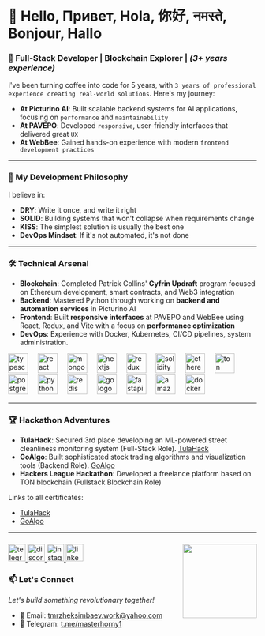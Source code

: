 # 👋 Hello, Привет, Hola, 你好, नमस्ते, Bonjour, Hallo

### 🚀 Full-Stack Developer | Blockchain Explorer | *(3+ years experience)*

I've been turning coffee into code for 5 years, with `3 years of professional experience creating real-world solutions`. Here's my journey:

- **At Picturino AI**: Built scalable backend systems for AI applications, focusing on `performance` and `maintainability`
- **At PAVEPO**: Developed `responsive`, user-friendly interfaces that delivered great `UX`
- **At WebBee**: Gained hands-on experience with modern `frontend development practices`

---

### 🧐 My Development Philosophy

I believe in:
- **DRY**: Write it once, and write it right
- **SOLID**: Building systems that won't collapse when requirements change
- **KISS**: The simplest solution is usually the best one
- **DevOps Mindset**: If it's not automated, it's not done

---

### 🛠️ Technical Arsenal

- **Blockchain**: Completed Patrick Collins' **Cyfrin Updraft** program focused on Ethereum development, smart contracts, and Web3 integration
- **Backend**: Mastered Python through working on **backend and automation services** in Picturino AI
- **Frontend**: Built **responsive interfaces** at PAVEPO and WebBee using React, Redux, and Vite with a focus on **performance optimization**
- **DevOps**: Experience with Docker, Kubernetes, CI/CD pipelines, system administration.

<div align="left">
  <img src="https://cdn.jsdelivr.net/gh/devicons/devicon/icons/typescript/typescript-original.svg" height="40" alt="typescript logo"  />
  <img width="12" />
  <img src="https://cdn.jsdelivr.net/gh/devicons/devicon/icons/react/react-original.svg" height="40" alt="react logo"  />
  <img width="12" />
  <img src="https://skillicons.dev/icons?i=mongodb" height="40" alt="mongodb logo"  />
  <img width="12" />
  <img src="https://skillicons.dev/icons?i=nextjs" height="40" alt="nextjs logo"  />
  <img width="12" />
  <img src="https://skillicons.dev/icons?i=redux" height="40" alt="redux logo"  />
  <img width="12" />
  <img src="https://upload.wikimedia.org/wikipedia/commons/9/98/Solidity_logo.svg" height="40" alt="solidity logo" />
  <img width="12" />
  <img src="https://www.cryptologos.cc/logos/versions/ethereum-eth-logo-animated.gif" height="40" alt="ethereum logo"  />
  <img width="12" />
  <img src="https://ton.org/download/ton_symbol.svg" height="40" alt="ton logo"  />
  <img width="12" />
  <img src="https://cdn.jsdelivr.net/gh/devicons/devicon/icons/postgresql/postgresql-original.svg" height="40" alt="postgresql logo"  />
  <img width="12" />
  <img src="https://skillicons.dev/icons?i=py" height="40" alt="python logo"  />
  <img width="12" />
  <img src="https://cdn.jsdelivr.net/gh/devicons/devicon/icons/redis/redis-original-wordmark.svg" height="40" alt="redis logo"  />
  <img width="12" />
  <img src="https://cdn.jsdelivr.net/gh/devicons/devicon/icons/go/go-original-wordmark.svg" height="40" alt="go logo"  />
  <img width="12" />
  <img src="https://cdn.simpleicons.org/fastapi/009688" height="40" alt="fastapi logo"  />
  <img width="12" />
  <img src="https://cdn.jsdelivr.net/gh/devicons/devicon/icons/amazonwebservices/amazonwebservices-plain-wordmark.svg" height="40" alt="amazonwebservices logo"  />
  <img width="12" />
  <img src="https://skillicons.dev/icons?i=docker" height="40" alt="docker logo"  />
  <img width="12" />
</div>


---

### 🏆 Hackathon Adventures

- **TulaHack**: Secured 3rd place developing an ML-powered street cleanliness monitoring system (Full-Stack Role). <a href="https://drive.google.com/file/d/1PK4_v9QiAEL1o-5LTwueiqPx5JiBdzLs/view?usp=sharing"> TulaHack </a> 
- **GoAlgo**: Built sophisticated stock trading algorithms and visualization tools (Backend Role). <a href="https://drive.google.com/file/d/1gfbn3D-41TDTVwpsS2lFYczafHQ7h5AA/view?usp=sharing"> GoAlgo </a>
- **Hackers League Hackathon**: Developed a freelance platform based on TON blockchain (Fullstack Blockchain Role)
  
Links to all certificates: 
- <a href="https://drive.google.com/file/d/1PK4_v9QiAEL1o-5LTwueiqPx5JiBdzLs/view?usp=sharing"> TulaHack </a>
- <a href="https://drive.google.com/file/d/1gfbn3D-41TDTVwpsS2lFYczafHQ7h5AA/view?usp=sharing"> GoAlgo </a>


---

###

<img align="right" height="150" src="https://media.tenor.com/fVJln34EY9oAAAAM/mr-krabs-money-angels.gif"  />

###

<div align="left">
  <a href="https://t.me/masterhorny1" target="_blank">
    <img src="https://img.shields.io/static/v1?message=Telegram&logo=telegram&label=&color=2CA5E0&logoColor=white&labelColor=&style=for-the-badge" height="35" alt="telegram logo"  />
  </a>
  <a href="https://discordapp.com/users/timurzheksimbaev" target="_blank">
    <img src="https://img.shields.io/static/v1?message=Discord&logo=discord&label=&color=7289DA&logoColor=white&labelColor=&style=for-the-badge" height="35" alt="discord logo"  />
  </a>
  <a href="https://instagram.com/tttttmmmmmrrrrr_" target="_blank">
    <img src="https://img.shields.io/static/v1?message=Instagram&logo=instagram&label=&color=E4405F&logoColor=white&labelColor=&style=for-the-badge" height="35" alt="instagram logo"  />
  </a>
  <img src="https://img.shields.io/static/v1?message=LinkedIn&logo=linkedin&label=&color=0077B5&logoColor=white&labelColor=&style=for-the-badge" height="35" alt="linkedin logo"  />
</div>

###

### 📫 Let's Connect
*Let's build something revolutionary together!*

- 📧 Email: tmrzheksimbaev.work@yahoo.com
- 💬 Telegram: [t.me/masterhorny1](https://t.me/masterhorny1)
